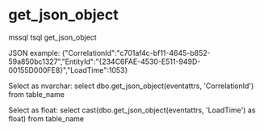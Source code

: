 # get_json_object
mssql tsql get_json_object

JSON example: 
{"CorrelationId":"c701af4c-bf11-4645-b852-59a850bc1327","EntityId":"{234C6FAE-4530-E511-949D-00155D000FE8}","LoadTime":1053}

Select as nvarchar:
select dbo.get_json_object(eventattrs, 'CorrelationId') from table_name

Select as float:
select cast(dbo.get_json_object(eventattrs, 'LoadTime') as float) from table_name
